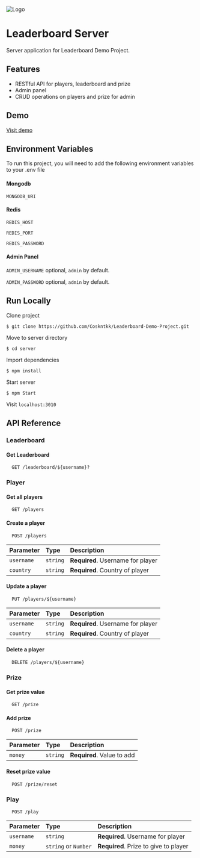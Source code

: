 
![Logo](https://static.wixstatic.com/media/15a9ae_d33b9e18b6b74641bcb5a56ec25d4f2a~mv2.png/v1/fill/w_440,h_440,al_c,q_85,usm_0.66_1.00_0.01/Image-empty-state.webp)


# Leaderboard Server

Server application for Leaderboard Demo Project.

## Features

- RESTful API for players, leaderboard and prize
- Admin panel
- CRUD operations on players and prize for admin



## Demo

[Visit demo]( )


## Environment Variables

To run this project, you will need to add the following environment variables to your .env file

#### Mongodb

`MONGODB_URI`

#### Redis

`REDIS_HOST`

`REDIS_PORT`

`REDIS_PASSWORD`

#### Admin Panel
`ADMIN_USERNAME` optional, `admin` by default.

`ADMIN_PASSWORD` optional, `admin` by default.
## Run Locally

Clone project
```
$ git clone https://github.com/Coskntkk/Leaderboard-Demo-Project.git
```

Move to server directory
```
$ cd server
```

Import dependencies
```
$ npm install
```

Start server
```
$ npm Start
```

Visit `localhost:3010`






## API Reference

### Leaderboard

#### Get Leaderboard

```http
  GET /leaderboard/${username}?
```


### Player

#### Get all players

```http
  GET /players
```


#### Create a player

```http
  POST /players
```

| Parameter | Type     | Description                       |
| :-------- | :------- | :-------------------------------- |
| `username` | `string` | **Required**. Username for player |
| `country` | `string` | **Required**. Country of player |


#### Update a player

```http
  PUT /players/${username}
```

| Parameter | Type     | Description                       |
| :-------- | :------- | :-------------------------------- |
| `username` | `string` | **Required**. Username for player |
| `country` | `string` | **Required**. Country of player |



#### Delete a player

```http
  DELETE /players/${username}
```

### Prize

#### Get prize value

```http
  GET /prize
```


#### Add prize

```http
  POST /prize
```

| Parameter | Type     | Description                       |
| :-------- | :------- | :-------------------------------- |
| `money` | `string` | **Required**. Value to add |


#### Reset prize value

```http
  POST /prize/reset
```

### Play

```http
  POST /play
```

| Parameter | Type     | Description                       |
| :-------- | :------- | :-------------------------------- |
| `username` | `string` | **Required**. Username for player |
| `money` | `string` or `Number` | **Required**. Prize to give to player |






